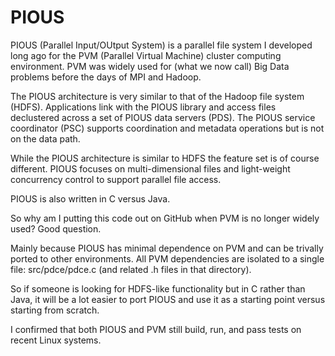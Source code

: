 PIOUS
=====

PIOUS (Parallel Input/OUtput System) is a parallel file system I
developed long ago for the PVM (Parallel Virtual Machine) cluster
computing environment.  PVM was widely used for (what we now
call) Big Data problems before the days of MPI and Hadoop.

The PIOUS architecture is very similar to that of the Hadoop file
system (HDFS).  Applications link with the PIOUS library and access
files declustered across a set of PIOUS data servers (PDS).  The PIOUS
service coordinator (PSC) supports coordination and metadata operations
but is not on the data path.

While the PIOUS architecture is similar to HDFS the feature set is
of course different.  PIOUS focuses on multi-dimensional files and
light-weight concurrency control to support parallel file access.

PIOUS is also written in C versus Java.

So why am I putting this code out on GitHub when PVM is no longer
widely used?  Good question.

Mainly because PIOUS has minimal dependence on PVM and can be trivally
ported to other environments.  All PVM dependencies are isolated
to a single file: src/pdce/pdce.c (and related .h files in that directory).

So if someone is looking for HDFS-like functionality but in C rather than
Java, it will be a lot easier to port PIOUS and use it as a starting point
versus starting from scratch.

I confirmed that both PIOUS and PVM still build, run, and pass tests on
recent Linux systems.
